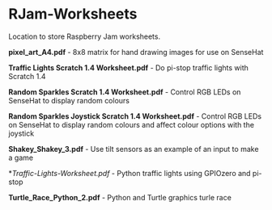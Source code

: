 # RJam-Worksheets
Location to store Raspberry Jam worksheets.

**pixel_art_A4.pdf** - 8x8 matrix for hand drawing images for use on SenseHat

**Traffic Lights Scratch 1.4 Worksheet.pdf** - Do pi-stop traffic lights with Scratch 1.4

**Random Sparkles Scratch 1.4 Worksheet.pdf** - Control RGB LEDs on SenseHat to display random colours

**Random Sparkles Joystick Scratch 1.4 Worksheet.pdf** - Control RGB LEDs on SenseHat to display random colours and affect colour options with the joystick

**Shakey_Shakey_3.pdf** - Use tilt sensors as an example of an input to make a game

**Traffic-Lights-Worksheet.pdf* - Python traffic lights using GPIOzero and pi-stop

**Turtle_Race_Python_2.pdf** - Python and Turtle graphics turle race
